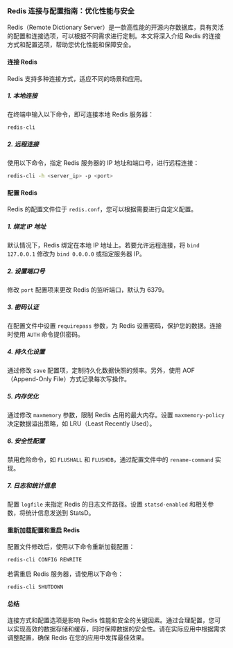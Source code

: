 ### **Redis 连接与配置指南：优化性能与安全**

Redis（Remote Dictionary Server）是一款高性能的开源内存数据库，具有灵活的配置和连接选项，可以根据不同需求进行定制。本文将深入介绍 Redis 的连接方式和配置选项，帮助您优化性能和保障安全。

#### **连接 Redis**

Redis 支持多种连接方式，适应不同的场景和应用。

##### **1. 本地连接**

在终端中输入以下命令，即可连接本地 Redis 服务器：

```bash
redis-cli
```

##### **2. 远程连接**

使用以下命令，指定 Redis 服务器的 IP 地址和端口号，进行远程连接：

```bash
redis-cli -h <server_ip> -p <port>
```

#### **配置 Redis**

Redis 的配置文件位于 `redis.conf`，您可以根据需要进行自定义配置。

##### **1. 绑定 IP 地址**

默认情况下，Redis 绑定在本地 IP 地址上。若要允许远程连接，将 `bind 127.0.0.1` 修改为 `bind 0.0.0.0` 或指定服务器 IP。

##### **2. 设置端口号**

修改 `port` 配置项来更改 Redis 的监听端口，默认为 6379。

##### **3. 密码认证**

在配置文件中设置 `requirepass` 参数，为 Redis 设置密码，保护您的数据。连接时使用 `AUTH` 命令提供密码。

##### **4. 持久化设置**

通过修改 `save` 配置项，定制持久化数据快照的频率。另外，使用 AOF（Append-Only File）方式记录每次写操作。

##### **5. 内存优化**

通过修改 `maxmemory` 参数，限制 Redis 占用的最大内存。设置 `maxmemory-policy` 决定数据溢出策略，如 LRU（Least Recently Used）。

##### **6. 安全性配置**

禁用危险命令，如 `FLUSHALL` 和 `FLUSHDB`，通过配置文件中的 `rename-command` 实现。

##### **7. 日志和统计信息**

配置 `logfile` 来指定 Redis 的日志文件路径。设置 `statsd-enabled` 和相关参数，将统计信息发送到 StatsD。

#### **重新加载配置和重启 Redis**

配置文件修改后，使用以下命令重新加载配置：

```bash
redis-cli CONFIG REWRITE
```

若需重启 Redis 服务器，请使用以下命令：

```bash
redis-cli SHUTDOWN
```

#### **总结**

连接方式和配置选项是影响 Redis 性能和安全的关键因素。通过合理配置，您可以实现高效的数据存储和缓存，同时保障数据的安全性。请在实际应用中根据需求调整配置，确保 Redis 在您的应用中发挥最佳效果。